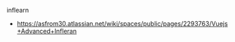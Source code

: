 inflearn

- https://asfrom30.atlassian.net/wiki/spaces/public/pages/2293763/Vuejs+Advanced+Infleran
